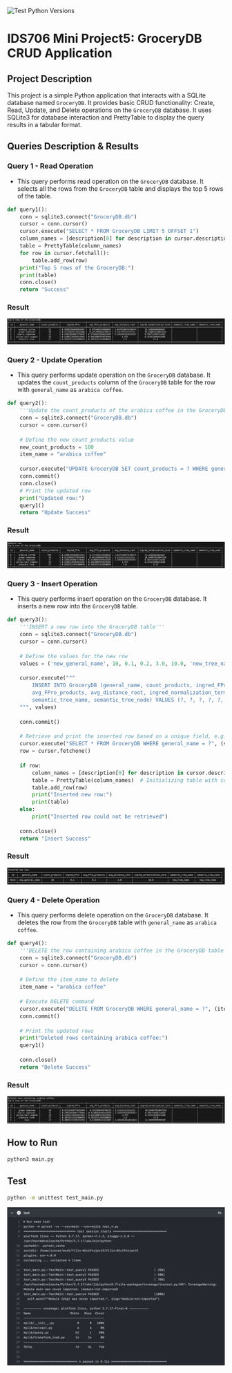 ![Test Python Versions](https://github.com/nogibjj/IDS706-MiniProject5-Sqlite/actions/workflows/cicd.yml/badge.svg)
# IDS706 Mini Project5: GroceryDB CRUD Application

## Project Description

This project is a simple Python application that interacts with a SQLite database named `GroceryDB`. It provides basic CRUD functionality: Create, Read, Update, and Delete operations on the `GroceryDB` database. It uses SQLite3 for database interaction and PrettyTable to display the query results in a tabular format.

## Queries Description & Results

### Query 1 - Read Operation
- This query performs read operation on the `GroceryDB` database. It selects all the rows from the `GroceryDB` table and displays the top 5 rows of the table.
```python
def query1():
    conn = sqlite3.connect("GroceryDB.db")
    cursor = conn.cursor()
    cursor.execute("SELECT * FROM GroceryDB LIMIT 5 OFFSET 1")
    column_names = [description[0] for description in cursor.description]
    table = PrettyTable(column_names)
    for row in cursor.fetchall():
        table.add_row(row)
    print("Top 5 rows of the GroceryDB:")
    print(table)
    conn.close()
    return "Success"
```
### Result
![Query 1 Result](Results/q1.png "Query 1 Result")
### Query 2 - Update Operation
- This query performs update operation on the `GroceryDB` database. It updates the `count_products` column of the `GroceryDB` table for the row with `general_name` as `arabica coffee`.
```python
def query2():
    '''Update the count_products of the arabica coffee in the GroceryDB table'''
    conn = sqlite3.connect("GroceryDB.db")
    cursor = conn.cursor()

    # Define the new count_products value
    new_count_products = 100
    item_name = "arabica coffee"

    cursor.execute("UPDATE GroceryDB SET count_products = ? WHERE general_name = ?", (new_count_products, item_name))
    conn.commit()
    conn.close()
    # Print the updated row
    print("Updated row:")
    query1()
    return "Update Success"
```
### Result
![Query 2 Result](Results/q2.png "Query 2 Result")
### Query 3 - Insert Operation
- This query performs insert operation on the `GroceryDB` database. It inserts a new row into the `GroceryDB` table.
```python
def query3():
    '''INSERT a new row into the GroceryDB table'''
    conn = sqlite3.connect("GroceryDB.db")
    cursor = conn.cursor()

    # Define the values for the new row
    values = ('new_general_name', 10, 0.1, 0.2, 3.0, 10.0, 'new_tree_name', 'new_tree_node')

    cursor.execute("""
        INSERT INTO GroceryDB (general_name, count_products, ingred_FPro, 
        avg_FPro_products, avg_distance_root, ingred_normalization_term, 
        semantic_tree_name, semantic_tree_node) VALUES (?, ?, ?, ?, ?, ?, ?, ?)
    """, values) 
    
    conn.commit()
    
    # Retrieve and print the inserted row based on a unique field, e.g., general_name
    cursor.execute("SELECT * FROM GroceryDB WHERE general_name = ?", (values[0],))
    row = cursor.fetchone()
    
    if row:
        column_names = [description[0] for description in cursor.description]
        table = PrettyTable(column_names)  # Initializing table with column names
        table.add_row(row)
        print("Inserted new row:")
        print(table)
    else:
        print("Inserted row could not be retrieved")
        
    conn.close()
    return "Insert Success"
```
### Result
![Query 3 Result](Results/q3.png "Query 3 Result")
### Query 4 - Delete Operation
- This query performs delete operation on the `GroceryDB` database. It deletes the row from the `GroceryDB` table with `general_name` as `arabica coffee`.
```python
def query4():
    '''DELETE the row containing arabica coffee in the GroceryDB table'''
    conn = sqlite3.connect("GroceryDB.db")
    cursor = conn.cursor()

    # Define the item_name to delete
    item_name = "arabica coffee"

    # Execute DELETE command
    cursor.execute("DELETE FROM GroceryDB WHERE general_name = ?", (item_name,))
    conn.commit()

    # Print the updated rows
    print("Deleted rows containing arabica coffee:")
    query1()

    conn.close()
    return "Delete Success"
```
### Result
![Query 4 Result](Results/q4.png "Query 4 Result")

## How to Run
```bash
python3 main.py
```

## Test
```bash
python -m unittest test_main.py
```
![Test Result](Results/q5.png "Test Result")